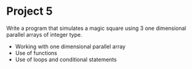 # Project 5
 Write a program that simulates a magic square using 3 one dimensional parallel arrays of integer type.
 * Working with one dimensional parallel array
 * Use of functions
 * Use of loops and conditional statements
